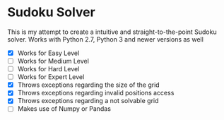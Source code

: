 # Sudoku Solver
This is my attempt to create a intuitive and straight-to-the-point Sudoku solver.
Works with Python 2.7, Python 3 and newer versions as well

- [x] Works for Easy Level
- [ ] Works for Medium Level
- [ ] Works for Hard Level
- [ ] Works for Expert Level
- [x] Throws exceptions regarding the size of the grid
- [x] Throws exceptions regarding invalid positions access
- [x] Throws exceptions regarding a not solvable grid
- [ ] Makes use of Numpy or Pandas
